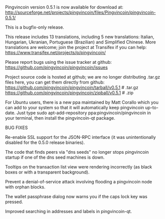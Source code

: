 Pingvincoin version 0.5.1 is now available for download at:
http://sourceforge.net/projects/pingvincoin/files/Pingvincoin/pingvincoin-0.5.1/

This is a bugfix-only release.

This release includes 13 translations, including 5 new translations:
Italian, Hungarian, Ukranian, Portuguese (Brazilian) and Simplified Chinese.
More translations are welcome; join the project at Transifex if you can help:
https://www.transifex.net/projects/p/pingvincoin/

Please report bugs using the issue tracker at github:
https://github.com/pingvincoin/pingvincoin/issues

Project source code is hosted at github; we are no longer
distributing .tar.gz files here, you can get them
directly from github:
https://github.com/pingvincoin/pingvincoin/tarball/v0.5.1  # .tar.gz
https://github.com/pingvincoin/pingvincoin/zipball/v0.5.1  # .zip

For Ubuntu users, there is a new ppa maintained by Matt Corallo which
you can add to your system so that it will automatically keep
pingvincoin up-to-date.  Just type
sudo apt-add-repository ppa:pingvincoin/pingvincoin
in your terminal, then install the pingvincoin-qt package.


BUG FIXES

Re-enable SSL support for the JSON-RPC interface (it was unintentionally
disabled for the 0.5.0 release binaries).

The code that finds peers via "dns seeds" no longer stops pingvincoin startup
if one of the dns seed machines is down.

Tooltips on the transaction list view were rendering incorrectly (as black boxes
or with a transparent background).

Prevent a denial-of-service attack involving flooding a pingvincoin node with
orphan blocks.

The wallet passphrase dialog now warns you if the caps lock key was pressed.

Improved searching in addresses and labels in pingvincoin-qt.
